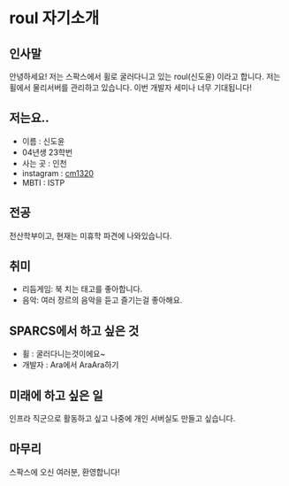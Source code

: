 # roul 자기소개

## 인사말
안녕하세요! 저는 스팍스에서 휠로 굴러다니고 있는 roul(신도윤) 이라고 합니다.
저는 휠에서 물리서버를 관리하고 있습니다. 이번 개발자 세미나 너무 기대됩니다!

## 저는요..
+ 이름 : 신도윤
+ 04년생 23학번
+ 사는 곳 : 인천
+ instagram : [cm1320](https://www.instagram.com/cm1320/)
+ MBTI : ISTP

## 전공
전산학부이고, 현재는 미휴학 파견에 나와있습니다.

## 취미
+ 리듬게임: 북 치는 태고를 좋아합니다.
+ 음악: 여러 장르의 음악을 듣고 즐기는걸 좋아해요.

## SPARCS에서 하고 싶은 것
+ 휠 : 굴러다니는것이에요~
+ 개발자 : Ara에서 AraAra하기

## 미래에 하고 싶은 일
인프라 직군으로 활동하고 싶고 나중에 개인 서버실도 만들고 싶습니다.

## 마무리
스팍스에 오신 여러분, 환영합니다!
